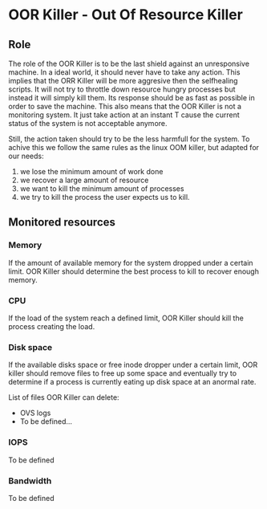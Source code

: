 # OOR Killer - Out Of Resource Killer

## Role
The role of the OOR Killer is to be the last shield against an unresponsive machine.
In a ideal world, it should never have to take any action. This implies that the ORR Killer will be more aggresive then the selfhealing scripts.
It will not try to throttle down resource hungry processes but instead it will simply kill them. Its response should be as fast as possible in order to save the machine.
This also means that the OOR Killer is not a monitoring system. It just take action at an instant T cause the current status of the system is not acceptable anymore.

Still, the action taken should try to be the less harmfull for the system. To achive this we follow the same rules as the linux OOM killer, but adapted for our needs:

1. we lose the minimum amount of work done
2. we recover a large amount of resource
3. we want to kill the minimum amount of processes
4. we try to kill the process the user expects us to kill.

## Monitored resources

### Memory
If the amount of available memory for the system dropped under a certain limit. OOR Killer should determine the best process to kill to recover enough memory.

### CPU
If the load of the system reach a defined limit, OOR Killer should kill the process creating the load.

### Disk space
If the available disks space or free inode dropper under a certain limit, OOR killer should remove files to free up some space and eventually try to determine if a process is currently eating up disk space at an anormal rate.

List of files OOR Killer can delete:
- OVS logs
- To be defined...

### IOPS
To be defined

### Bandwidth
To be defined
